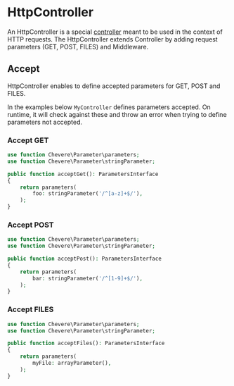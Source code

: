 # HttpController

An HttpController is a special [controller](controller.md) meant to be used in the context of HTTP requests. The HttpController extends Controller by adding request parameters (GET, POST, FILES) and Middleware.

## Accept

HttpController enables to define accepted parameters for GET, POST and FILES.

In the examples below `MyController` defines parameters accepted. On runtime, it will check against these and throw an error when trying to define parameters not accepted.

### Accept GET

```php
use function Chevere\Parameter\parameters;
use function Chevere\Parameter\stringParameter;

public function acceptGet(): ParametersInterface
{
    return parameters(
        foo: stringParameter('/^[a-z]+$/'),
    );
}
```

### Accept POST

```php
use function Chevere\Parameter\parameters;
use function Chevere\Parameter\stringParameter;

public function acceptPost(): ParametersInterface
{
    return parameters(
        bar: stringParameter('/^[1-9]+$/'),
    );
}
```

### Accept FILES

```php
use function Chevere\Parameter\parameters;
use function Chevere\Parameter\stringParameter;

public function acceptFiles(): ParametersInterface
{
    return parameters(
        myFile: arrayParameter(),
    );
}
```
